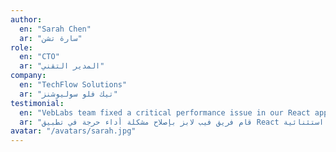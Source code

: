 ```yaml
---
author:
  en: "Sarah Chen"
  ar: "سارة تشن"
role:
  en: "CTO"
  ar: "المدير التقني"
company:
  en: "TechFlow Solutions"
  ar: "تيك فلو سوليوشنز"
testimonial:
  en: "VebLabs team fixed a critical performance issue in our React application that was causing major slowdowns. They identified the root cause and implemented optimizations that improved our load times by 70%. Exceptional technical expertise!"
  ar: "قام فريق فيب لابز بإصلاح مشكلة أداء حرجة في تطبيق React الخاص بنا والتي كانت تسبب تباطؤًا كبيرًا. لقد حددوا السبب الجذري ونفذوا تحسينات أدت إلى تحسين أوقات التحميل بنسبة 70%. خبرة تقنية استثنائية!"
avatar: "/avatars/sarah.jpg"
---
```

